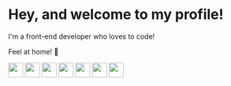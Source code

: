 # Hey, and welcome to my profile!

I'm a front-end developer who loves to code!

Feel at home! 🐧
<div>
  <img src="https://cdn.jsdelivr.net/gh/devicons/devicon/icons/javascript/javascript-plain.svg" height="30" width="30"/>
  
  <img src="https://cdn.jsdelivr.net/gh/devicons/devicon/icons/nodejs/nodejs-original-wordmark.svg" height="30" width="30" />
  <img src="https://cdn.jsdelivr.net/gh/devicons/devicon/icons/yarn/yarn-original-wordmark.svg height="30" width="30"" />
  <img src="https://cdn.jsdelivr.net/gh/devicons/devicon/icons/npm/npm-original-wordmark.svg" height="30" width="30" />
  <img src="https://cdn.jsdelivr.net/gh/devicons/devicon/icons/react/react-original.svg" height="30" width="30" />
  <img src="https://cdn.jsdelivr.net/gh/devicons/devicon/icons/wordpress/wordpress-plain.svg" height="30" width="30" />
  <img src="https://cdn.jsdelivr.net/gh/devicons/devicon/icons/linux/linux-original.svg" height="30" width="30" />
 </div>
